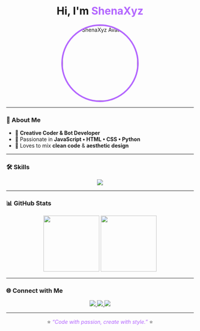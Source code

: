 <h1 align="center">
   Hi, I'm <span style="color:#b366ff;">ShenaXyz</span> 
</h1>

<p align="center">
  <!-- Ganti URL di bawah dengan foto/avatarmu -->
  <img src="https://files.catbox.moe/kwwmch.jpg" width="200" style="border-radius:50%; border:4px solid #b366ff;" alt="ShenaXyz Avatar"/>
</p>

---

### 🌌 About Me
- 🔮 **Creative Coder & Bot Developer**  
- 💜 Passionate in **JavaScript • HTML • CSS • Python**  
- 🎨 Loves to mix **clean code** & **aesthetic design**

---

### 🛠️ Skills
<p align="center">
  <img src="https://skillicons.dev/icons?i=javascript,html,css,python&theme=dark&perline=4" />
</p>

---

### 📊 GitHub Stats
<p align="center">
  <img src="https://github-readme-stats.vercel.app/api?username=ShenaXyz&show_icons=true&theme=midnight-purple" height="150"/>
  <img src="https://github-readme-streak-stats.herokuapp.com/?user=ShenaXyz&theme=midnight-purple" height="150"/>
</p>

---

### 🌐 Connect with Me
<p align="center">
  <a href="https://github.com/ShenaXyz">
    <img src="https://img.shields.io/badge/GitHub-6e40c9?style=for-the-badge&logo=github&logoColor=white">
  </a>
  <a href="https://t.me/ShenaXyz">
    <img src="https://img.shields.io/badge/Telegram-8a2be2?style=for-the-badge&logo=telegram&logoColor=white">
  </a>
  <a href="mailto:shena.xyz@example.com">
    <img src="https://img.shields.io/badge/Email-b366ff?style=for-the-badge&logo=gmail&logoColor=white">
  </a>
</p>

---

<p align="center">
  ⭐️ <i style="color:#b366ff;">“Code with passion, create with style.”</i> ⭐️
</p>
